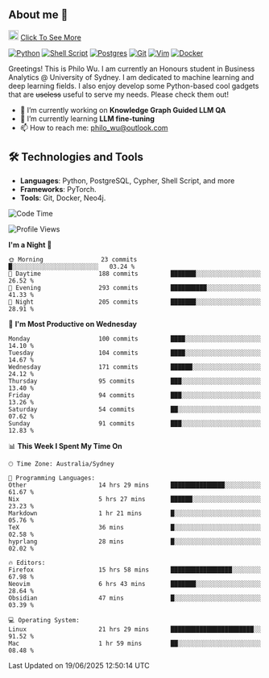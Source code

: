 ## About me 🤗

<a href="#"><img src="https://media.giphy.com/media/hvRJCLFzcasrR4ia7z/giphy.gif" width="20px" height="20px"></a> [Click To See More](https://codeboyphilo.github.io)

[![Python](https://img.shields.io/badge/python-3670A0?style=for-the-badge&logo=python&logoColor=ffdd54)](#)
[![Shell Script](https://img.shields.io/badge/shell_script-%23121011.svg?style=for-the-badge&logo=gnu-bash&logoColor=white)](#)
[![Postgres](https://img.shields.io/badge/postgres-%23316192.svg?style=for-the-badge&logo=postgresql&logoColor=white)](#)
[![Git](https://img.shields.io/badge/git-%23F05033.svg?style=for-the-badge&logo=git&logoColor=white)](#)
[![Vim](https://img.shields.io/badge/VIM-%2311AB00.svg?style=for-the-badge&logo=vim&logoColor=white)](#)
[![Docker](https://img.shields.io/badge/docker-%230db7ed.svg?style=for-the-badge&logo=docker&logoColor=white)](#)

Greetings! This is Philo Wu. I am currently an Honours student in Business Analytics \@ University of Sydney. I am dedicated to machine learning and deep learning fields. I also enjoy develop some Python-based cool gadgets that are ~~useless~~ useful to serve my needs. Please check them out!

- 🔭 I’m currently working on **Knowledge Graph Guided LLM QA**
- 🌱 I’m currently learning **LLM fine-tuning**
- 📫 How to reach me: philo_wu@outlook.com

## 🛠 Technologies and Tools
- **Languages**: Python, PostgreSQL, Cypher, Shell Script, and more
- **Frameworks**: PyTorch.
- **Tools**: Git, Docker, Neo4j.

<!--START_SECTION:waka-->
![Code Time](http://img.shields.io/badge/Code%20Time-808%20hrs-blue)

![Profile Views](http://img.shields.io/badge/Profile%20Views-1-blue)

**I'm a Night 🦉** 

```text
🌞 Morning                23 commits          █░░░░░░░░░░░░░░░░░░░░░░░░   03.24 % 
🌆 Daytime                188 commits         ███████░░░░░░░░░░░░░░░░░░   26.52 % 
🌃 Evening                293 commits         ██████████░░░░░░░░░░░░░░░   41.33 % 
🌙 Night                  205 commits         ███████░░░░░░░░░░░░░░░░░░   28.91 % 
```
📅 **I'm Most Productive on Wednesday** 

```text
Monday                   100 commits         ████░░░░░░░░░░░░░░░░░░░░░   14.10 % 
Tuesday                  104 commits         ████░░░░░░░░░░░░░░░░░░░░░   14.67 % 
Wednesday                171 commits         ██████░░░░░░░░░░░░░░░░░░░   24.12 % 
Thursday                 95 commits          ███░░░░░░░░░░░░░░░░░░░░░░   13.40 % 
Friday                   94 commits          ███░░░░░░░░░░░░░░░░░░░░░░   13.26 % 
Saturday                 54 commits          ██░░░░░░░░░░░░░░░░░░░░░░░   07.62 % 
Sunday                   91 commits          ███░░░░░░░░░░░░░░░░░░░░░░   12.83 % 
```


📊 **This Week I Spent My Time On** 

```text
🕑︎ Time Zone: Australia/Sydney

💬 Programming Languages: 
Other                    14 hrs 29 mins      ███████████████░░░░░░░░░░   61.67 % 
Nix                      5 hrs 27 mins       ██████░░░░░░░░░░░░░░░░░░░   23.23 % 
Markdown                 1 hr 21 mins        █░░░░░░░░░░░░░░░░░░░░░░░░   05.76 % 
TeX                      36 mins             █░░░░░░░░░░░░░░░░░░░░░░░░   02.58 % 
hyprlang                 28 mins             █░░░░░░░░░░░░░░░░░░░░░░░░   02.02 % 

🔥 Editors: 
Firefox                  15 hrs 58 mins      █████████████████░░░░░░░░   67.98 % 
Neovim                   6 hrs 43 mins       ███████░░░░░░░░░░░░░░░░░░   28.64 % 
Obsidian                 47 mins             █░░░░░░░░░░░░░░░░░░░░░░░░   03.39 % 

💻 Operating System: 
Linux                    21 hrs 29 mins      ███████████████████████░░   91.52 % 
Mac                      1 hr 59 mins        ██░░░░░░░░░░░░░░░░░░░░░░░   08.48 % 
```


 Last Updated on 19/06/2025 12:50:14 UTC
<!--END_SECTION:waka-->
